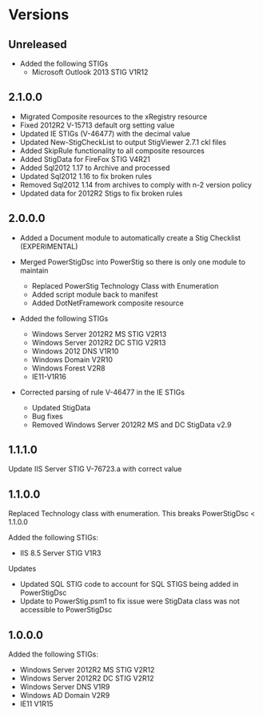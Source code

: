 # Versions

## Unreleased

* Added the following STIGs
  * Microsoft Outlook 2013 STIG V1R12

## 2.1.0.0

* Migrated Composite resources to the xRegistry resource
* Fixed 2012R2 V-15713 default org setting value
* Updated IE STIGs (V-46477) with the decimal value
* Updated New-StigCheckList to output StigViewer 2.7.1 ckl files
* Added SkipRule functionality to all composite resources
* Added StigData for FireFox STIG V4R21
* Added Sql2012 1.17 to Archive and processed
* Updated Sql2012 1.16 to fix broken rules
* Removed Sql2012 1.14 from archives to comply with n-2 version policy
* Updated data for 2012R2 Stigs to fix broken rules

## 2.0.0.0

* Added a Document module to automatically create a Stig Checklist (EXPERIMENTAL)
* Merged PowerStigDsc into PowerStig so there is only one module to maintain
  * Replaced PowerStig Technology Class with Enumeration
  * Added script module back to manifest
  * Added DotNetFramework composite resource

* Added the following STIGs
  * Windows Server 2012R2 MS STIG V2R13
  * Windows Server 2012R2 DC STIG V2R13
  * Windows 2012 DNS V1R10
  * Windows Domain V2R10
  * Windows Forest V2R8
  * IE11-V1R16

* Corrected parsing of rule V-46477 in the IE STIGs
  * Updated StigData
  * Bug fixes
  * Removed Windows Server 2012R2 MS and DC StigData v2.9

## 1.1.1.0

Update IIS Server STIG V-76723.a with correct value

## 1.1.0.0

Replaced Technology class with enumeration. This breaks PowerStigDsc < 1.1.0.0

Added the following STIGs:

* IIS 8.5 Server STIG V1R3

Updates

* Updated SQL STIG code to account for SQL STIGS being added in PowerStigDsc
* Update to PowerStig.psm1 to fix issue were StigData class was not accessible to PowerStigDsc

## 1.0.0.0

Added the following STIGs:

* Windows Server 2012R2 MS STIG V2R12
* Windows Server 2012R2 DC STIG V2R12
* Windows Server DNS V1R9
* Windows AD Domain V2R9
* IE11 V1R15
